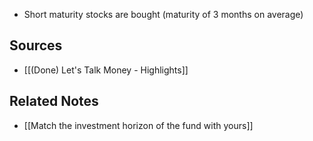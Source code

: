 - Short maturity stocks are bought (maturity of 3 months on average)

## Sources
- [[(Done) Let's Talk Money - Highlights]]

## Related Notes
- [[Match the investment horizon of the fund with yours]] 